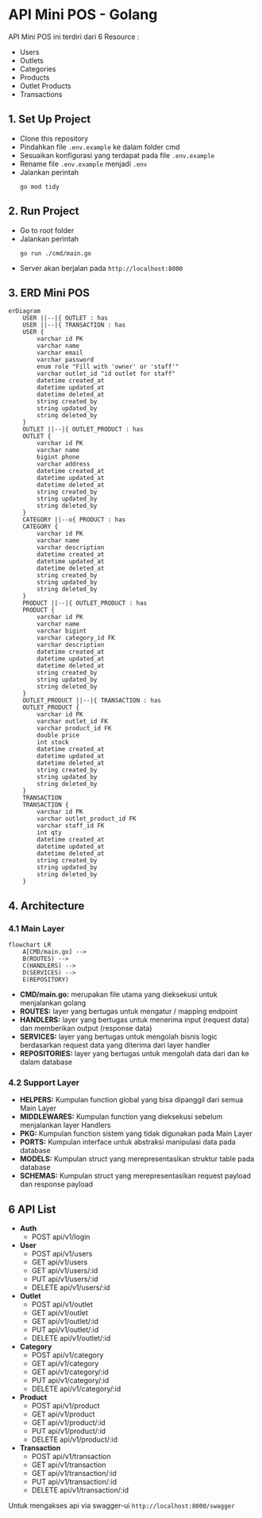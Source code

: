 # API Mini POS - Golang

API Mini POS ini terdiri dari 6 Resource :

- Users
- Outlets
- Categories
- Products
- Outlet Products
- Transactions

## 1. Set Up Project

- Clone this repository
- Pindahkan file `.env.example` ke dalam folder cmd
- Sesuaikan konfigurasi yang terdapat pada file `.env.example`
- Rename file `.env.example` menjadi `.env`
- Jalankan perintah
  ```
  go mod tidy
  ```

## 2. Run Project

- Go to root folder
- Jalankan perintah
  ```
  go run ./cmd/main.go
  ```
- Server akan berjalan pada `http://localhost:8000`

## 3. ERD Mini POS

```mermaid
erDiagram
    USER ||--|{ OUTLET : has
    USER ||--|{ TRANSACTION : has
    USER {
        varchar id PK
        varchar name
        varchar email
        varchar password
        enum role "Fill with 'owner' or 'staff'"
        varchar outlet_id "id outlet for staff"
        datetime created_at
        datetime updated_at
        datetime deleted_at
        string created_by
        string updated_by
        string deleted_by
    }
    OUTLET ||--|{ OUTLET_PRODUCT : has
    OUTLET {
        varchar id PK
        varchar name
        bigint phone
        varchar address
        datetime created_at
        datetime updated_at
        datetime deleted_at
        string created_by
        string updated_by
        string deleted_by
    }
    CATEGORY ||--o{ PRODUCT : has
    CATEGORY {
        varchar id PK
        varchar name
        varchar description
        datetime created_at
        datetime updated_at
        datetime deleted_at
        string created_by
        string updated_by
        string deleted_by
    }
    PRODUCT ||--|{ OUTLET_PRODUCT : has
    PRODUCT {
        varchar id PK
        varchar name
        varchar bigint
        varchar category_id FK
        varchar description
        datetime created_at
        datetime updated_at
        datetime deleted_at
        string created_by
        string updated_by
        string deleted_by
    }
    OUTLET_PRODUCT ||--|{ TRANSACTION : has
    OUTLET_PRODUCT {
        varchar id PK
        varchar outlet_id FK
        varchar product_id FK
        double price
        int stock
        datetime created_at
        datetime updated_at
        datetime deleted_at
        string created_by
        string updated_by
        string deleted_by
    }
    TRANSACTION
    TRANSACTION {
        varchar id PK
        varchar outlet_product_id FK
        varchar staff_id FK
        int qty
        datetime created_at
        datetime updated_at
        datetime deleted_at
        string created_by
        string updated_by
        string deleted_by
    }
```

## 4. Architecture

### 4.1 Main Layer

```mermaid
flowchart LR
    A[CMD/main.go] -->
    B(ROUTES) -->
    C(HANDLERS) -->
    D(SERVICES) -->
    E(REPOSITORY)
```

- **CMD/main.go:** merupakan file utama yang dieksekusi untuk menjalankan golang
- **ROUTES:** layer yang bertugas untuk mengatur / mapping endpoint
- **HANDLERS:** layer yang bertugas untuk menerima input (request data) dan memberikan output (response data)
- **SERVICES:** layer yang bertugas untuk mengolah bisnis logic berdasarkan request data yang diterima dari layer handler
- **REPOSITORIES:** layer yang bertugas untuk mengolah data dari dan ke dalam database

### 4.2 Support Layer

- **HELPERS:** Kumpulan function global yang bisa dipanggil dari semua Main Layer
- **MIDDLEWARES:** Kumpulan function yang dieksekusi sebelum menjalankan layer Handlers
- **PKG:** Kumpulan function sistem yang tidak digunakan pada Main Layer
- **PORTS:** Kumpulan interface untuk abstraksi manipulasi data pada database
- **MODELS:** Kumpulan struct yang merepresentasikan struktur table pada database
- **SCHEMAS:** Kumpulan struct yang merepresentasikan request payload dan response payload

## 6 API List

- **Auth**
  - POST api/v1/login
- **User**
  - POST api/v1/users
  - GET api/v1/users
  - GET api/v1/users/:id
  - PUT api/v1/users/:id
  - DELETE api/v1/users/:id
- **Outlet**
  - POST api/v1/outlet
  - GET api/v1/outlet
  - GET api/v1/outlet/:id
  - PUT api/v1/outlet/:id
  - DELETE api/v1/outlet/:id
- **Category**
  - POST api/v1/category
  - GET api/v1/category
  - GET api/v1/category/:id
  - PUT api/v1/category/:id
  - DELETE api/v1/category/:id
- **Product**
  - POST api/v1/product
  - GET api/v1/product
  - GET api/v1/product/:id
  - PUT api/v1/product/:id
  - DELETE api/v1/product/:id
- **Transaction**
  - POST api/v1/transaction
  - GET api/v1/transaction
  - GET api/v1/transaction/:id
  - PUT api/v1/transaction/:id
  - DELETE api/v1/transaction/:id

Untuk mengakses api via swagger-ui `http://localhost:8000/swagger`
